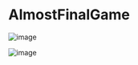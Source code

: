 ﻿# AlmostFinalGame
![image](https://github.com/user-attachments/assets/8b5f6435-b973-448c-98b4-9058ed6fc94b)

![image](https://github.com/user-attachments/assets/603f5702-3bbc-4765-bf3d-9b1362b9d360)
